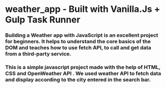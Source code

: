 # weather_app - Built with Vanilla.Js + Gulp Task Runner

### Building a Weather app with JavaScript is an excellent project for beginners. It helps to understand the core basics of the DOM and teaches how to use fetch API, to call and get data from a third-party service.

### This is a simple javascript project made with the help of HTML, CSS and OpenWeather API . We used weather API to fetch data and display according to the city entered in the search bar.



